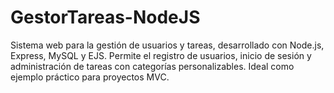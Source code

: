 # GestorTareas-NodeJS
Sistema web para la gestión de usuarios y tareas, desarrollado con Node.js, Express, MySQL y EJS. Permite el registro de usuarios, inicio de sesión y administración de tareas con categorías personalizables. Ideal como ejemplo práctico para proyectos MVC.
